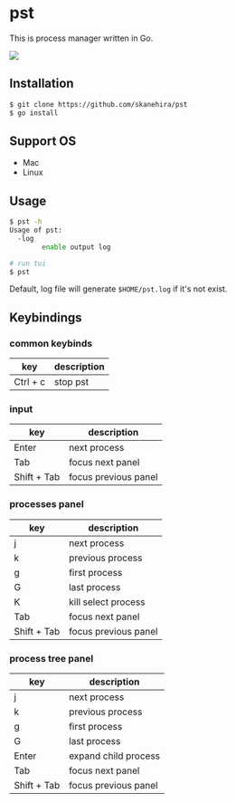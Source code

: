 # pst
This is process manager written in Go.

![](https://i.imgur.com/TUcGDfk.gif)

## Installation
```sh
$ git clone https://github.com/skanehira/pst
$ go install
```

## Support OS
- Mac
- Linux

## Usage
```sh
$ pst -h
Usage of pst:
  -log
        enable output log

# run tui
$ pst
```

Default, log file will generate `$HOME/pst.log` if it's not exist.

## Keybindings
### common keybinds
| key      | description |
|----------|-------------|
| Ctrl + c | stop pst    |

### input
| key         | description          |
|-------------|----------------------|
| Enter       | next process         |
| Tab         | focus next panel     |
| Shift + Tab | focus previous panel |

### processes panel
| key         | description          |
|-------------|----------------------|
| j           | next process         |
| k           | previous process     |
| g           | first process        |
| G           | last process         |
| K           | kill select process  |
| Tab         | focus next panel     |
| Shift + Tab | focus previous panel |

### process tree panel
| key         | description          |
|-------------|----------------------|
| j           | next process         |
| k           | previous process     |
| g           | first process        |
| G           | last process         |
| Enter       | expand child process |
| Tab         | focus next  panel    |
| Shift + Tab | focus previous panel |
